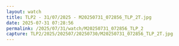 ```yaml
---
layout: watch
title: TLP2 - 31/07/2025 - M20250731_072856_TLP_2T.jpg
date: 2025-07-31 07:28:56
permalink: /2025/07/31/watch/M20250731_072856_TLP_2
capture: TLP2/2025/202507/20250730/M20250731_072856_TLP_2T.jpg
---
```

